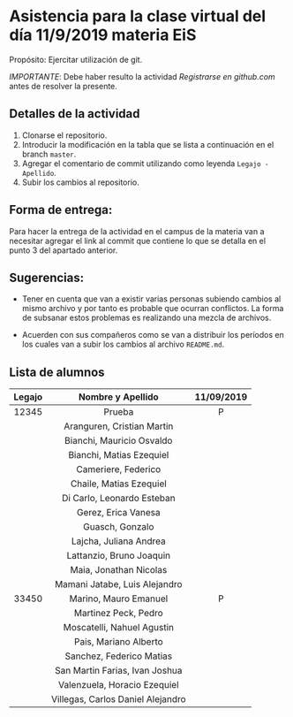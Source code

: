 # Asistencia para la clase virtual del día 11/9/2019 materia EiS

Propósito: Ejercitar utilización de git.

*IMPORTANTE*: Debe haber resulto la actividad _Registrarse en github.com_ antes de resolver la presente.

## Detalles de la actividad

1. Clonarse el repositorio.
2. Introducir la modificación en la tabla que se lista a continuación en el branch `master`.
3. Agregar el comentario de commit utilizando como leyenda `Legajo - Apellido`.
4. Subir los cambios al repositorio.

## Forma de entrega:

Para hacer la entrega de la actividad en el campus de la materia van a necesitar agregar el link al commit que contiene lo que se detalla en el punto 3 del apartado anterior.

## Sugerencias:

- Tener en cuenta que van a existir varias personas subiendo cambios al mismo archivo y por tanto es probable que ocurran conflictos. La forma de subsanar estos problemas es realizando una mezcla de archivos.

- Acuerden con sus compañeros como se van a distribuir los períodos en los cuales van a subir los cambios al archivo `README.md`.

## Lista de alumnos 

| Legajo | Nombre y Apellido                     | 11/09/2019 |
| :----: | :-----------------------------------: | :--------: |
| 12345  | Prueba                                |   P        |
|        | Aranguren, Cristian Martin            |            |
|        | Bianchi, Mauricio Osvaldo             |            |
|        | Bianchi, Matias Ezequiel              |            |
|        | Cameriere, Federico                   |            |
|        | Chaile, Matias Ezequiel               |            |
|        | Di Carlo, Leonardo Esteban            |            |
|        | Gerez, Erica Vanesa                   |            |
|        | Guasch, Gonzalo                       |            |
|        | Lajcha, Juliana Andrea                |            |
|        | Lattanzio, Bruno Joaquin              |            |
|        | Maia, Jonathan Nicolas                |            |
|        | Mamani Jatabe, Luis Alejandro         |            |
|  33450 | Marino, Mauro Emanuel                 |     P      |
|        | Martinez Peck, Pedro                  |            |
|        | Moscatelli, Nahuel Agustin            |            |
|        | Pais, Mariano Alberto                 |            |
|        | Sanchez, Federico Matias              |            |
|        | San Martin Farias, Ivan Joshua        |            |
|        | Valenzuela, Horacio Ezequiel          |            |
|        | Villegas, Carlos Daniel Alejandro     |            |
